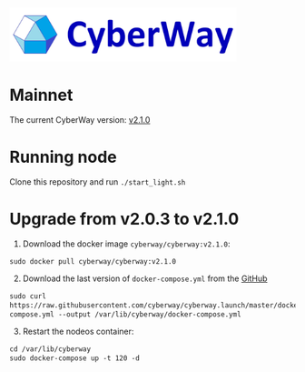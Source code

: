 <img width="400" src="./images/logo.jpg" />

# Mainnet

The current CyberWay version: [v2.1.0](https://github.com/cyberway/cyberway/releases/tag/v2.1.0)

# Running node

Clone this repository and run `./start_light.sh`

# Upgrade from v2.0.3 to v2.1.0

1. Download the docker image `cyberway/cyberway:v2.1.0`:
```
sudo docker pull cyberway/cyberway:v2.1.0
```

2. Download the last version of `docker-compose.yml` from the [GitHub](https://raw.githubusercontent.com/cyberway/cyberway.launch/master/docker-compose.yml)

```
sudo curl https://raw.githubusercontent.com/cyberway/cyberway.launch/master/docker-compose.yml --output /var/lib/cyberway/docker-compose.yml
```

3. Restart the nodeos container:
```
cd /var/lib/cyberway
sudo docker-compose up -t 120 -d
```

